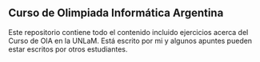 ## Curso de Olimpiada Informática Argentina
Este repositorio contiene todo el contenido incluido ejercicios acerca del Curso de OIA en la UNLaM. Está escrito por mi y algunos apuntes pueden estar escritos por otros estudiantes.
